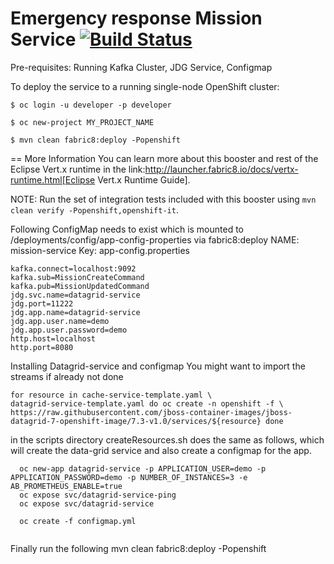 Emergency response Mission Service [![Build Status](https://travis-ci.org/NAPS-emergency-response-project/mission-service.svg?branch=master)](https://travis-ci.org/NAPS-emergency-response-project/mission-service)
=========

Pre-requisites: Running Kafka Cluster, JDG Service, Configmap

To deploy the service to a running single-node OpenShift cluster:

   ```
$ oc login -u developer -p developer

$ oc new-project MY_PROJECT_NAME

$ mvn clean fabric8:deploy -Popenshift

   ```

== More Information
You can learn more about this booster and rest of the Eclipse Vert.x runtime in the link:http://launcher.fabric8.io/docs/vertx-runtime.html[Eclipse Vert.x Runtime Guide].

NOTE: Run the set of integration tests included with this booster using `mvn clean verify -Popenshift,openshift-it`.


Following ConfigMap needs to exist which is mounted to /deployments/config/app-config-properties via fabric8:deploy
NAME: mission-service
Key: app-config.properties

   ```
kafka.connect=localhost:9092
kafka.sub=MissionCreateCommand
kafka.pub=MissionUpdatedCommand
jdg.svc.name=datagrid-service
jdg.port=11222
jdg.app.name=datagrid-service
jdg.app.user.name=demo
jdg.app.user.password=demo
http.host=localhost
http.port=8080
   ```
   
   
   
Installing Datagrid-service and configmap
You might want to import the streams if already not done
 ```
for resource in cache-service-template.yaml \ 
datagrid-service-template.yaml do oc create -n openshift -f \ 
https://raw.githubusercontent.com/jboss-container-images/jboss-datagrid-7-openshift-image/7.3-v1.0/services/${resource} done
 ```


in the scripts directory createResources.sh does the same as follows, which will create the data-grid service and also create a configmap for the app.
 ```
   oc new-app datagrid-service -p APPLICATION_USER=demo -p APPLICATION_PASSWORD=demo -p NUMBER_OF_INSTANCES=3 -e AB_PROMETHEUS_ENABLE=true
   oc expose svc/datagrid-service-ping
   oc expose svc/datagrid-service
   
   oc create -f configmap.yml
   
   ```
   
Finally run the following
mvn clean fabric8:deploy -Popenshift   


